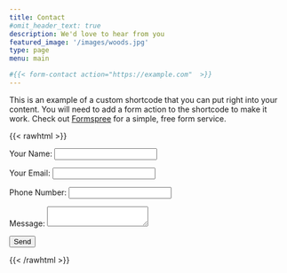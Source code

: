 ```yaml
---
title: Contact
#omit_header_text: true
description: We'd love to hear from you
featured_image: '/images/woods.jpg'
type: page
menu: main

#{{< form-contact action="https://example.com"  >}}
---
```



This is an example of a custom shortcode that you can put right into your content. You will need to add a form action to the shortcode to make it work. Check out [Formspree](https://formspree.io/) for a simple, free form service. 


{{< rawhtml >}}

<form name="contact" method="POST" data-netlify="true">
  <input type="hidden" name="subject" 
  value="Contact form filled out on xrd.org.uk" />
  <p>
    <label>Your Name: <input type="text" name="name" /></label>
  </p>
  <p>
    <label>Your Email: <input type="email" name="email" /></label>
  </p>
  <p>
    <label>Phone Number: <input type="text" name="phone" /></label>
  </p>
  <p>
    <label>Message: <textarea name="message"></textarea></label>
  </p>
  <p>
    <button type="submit">Send</button>
  </p>
</form>
{{< /rawhtml >}}

